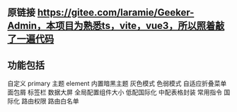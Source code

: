 ## 原链接 https://gitee.com/laramie/Geeker-Admin，本项目为熟悉ts，vite，vue3，所以照着敲了一遍代码

## 功能包括

自定义 primary 主题
element 内置暗黑主题
灰色模式
色弱模式
自适应折叠菜单
面包屑
标签栏
数据大屏
全局配置组件大小
低配国际化
中配表格封装
常用指令
国际化
路由权限
路由白名单
